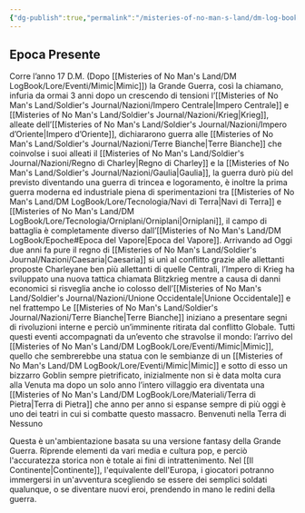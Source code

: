 ```yaml
---
{"dg-publish":true,"permalink":"/misteries-of-no-man-s-land/dm-log-book/risorse/presentazione/","tags":["gardenEntry"]}
---
```




<div class="transclusion internal-embed is-loaded"><div class="markdown-embed">



## Epoca Presente
Corre l’anno 17 D.M. (Dopo [[Misteries of No Man's Land/DM LogBook/Lore/Eventi/Mimic\|Mimic]]) la Grande Guerra, così la chiamano, infuria da ormai 3 anni dopo un crescendo di tensioni l’[[Misteries of No Man's Land/Soldier's Journal/Nazioni/Impero Centrale\|Impero Centrale]] e [[Misteries of No Man's Land/Soldier's Journal/Nazioni/Krieg\|Krieg]], alleate dell’[[Misteries of No Man's Land/Soldier's Journal/Nazioni/Impero d’Oriente\|Impero d’Oriente]], dichiararono guerra alle [[Misteries of No Man's Land/Soldier's Journal/Nazioni/Terre Bianche\|Terre Bianche]] che coinvolse i suoi alleati il [[Misteries of No Man's Land/Soldier's Journal/Nazioni/Regno di Charley\|Regno di Charley]] e la [[Misteries of No Man's Land/Soldier's Journal/Nazioni/Gaulia\|Gaulia]], la guerra durò più del previsto diventando una guerra di trincea e logoramento, è inoltre la prima guerra moderna ed industriale piena di sperimentazioni tra [[Misteries of No Man's Land/DM LogBook/Lore/Tecnologia/Navi di Terra\|Navi di Terra]] e [[Misteries of No Man's Land/DM LogBook/Lore/Tecnologia/Orniplani/Orniplani\|Orniplani]], il campo di battaglia è completamente diverso dall’[[Misteries of No Man's Land/DM LogBook/Epoche#Epoca del Vapore\|Epoca del Vapore]]. Arrivando ad Oggi due anni fa pure il regno di [[Misteries of No Man's Land/Soldier's Journal/Nazioni/Caesaria\|Caesaria]] si unì al conflitto grazie alle allettanti proposte Charleyane ben più allettanti di quelle Centrali, l’Impero di Krieg ha sviluppato una nuova tattica chiamata Blitzkrieg mentre a causa di danni economici si risveglia anche io colosso dell’[[Misteries of No Man's Land/Soldier's Journal/Nazioni/Unione Occidentale\|Unione Occidentale]] e nel frattempo Le [[Misteries of No Man's Land/Soldier's Journal/Nazioni/Terre Bianche\|Terre Bianche]] iniziano a presentare segni di rivoluzioni interne e perciò un’imminente ritirata dal conflitto Globale. Tutti questi eventi accompagnati da un’evento che stravolse il mondo: l’arrivo del [[Misteries of No Man's Land/DM LogBook/Lore/Eventi/Mimic\|Mimic]], quello che sembrerebbe una statua con le sembianze di un [[Misteries of No Man's Land/DM LogBook/Lore/Eventi/Mimic\|Mimic]] e sotto di esso un bizzarro Goblin sempre pietrificato, inizialmente non si è data molta cura alla Venuta ma dopo un solo anno l’intero villaggio era diventata una [[Misteries of No Man's Land/DM LogBook/Lore/Materiali/Terra di Pietra\|Terra di Pietra]] che anno per anno si espanse sempre di più oggi è uno dei teatri in cui si combatte questo massacro. Benvenuti nella Terra di Nessuno

</div></div>

Questa è un'ambientazione basata su una versione fantasy della Grande Guerra. Riprende elementi da vari media e cultura pop, e perciò l'accuratezza storica non è totale ai fini di intrattenimento.
Nel [[Il Continente\|Continente]], l'equivalente dell'Europa, i giocatori potranno immergersi in un'avventura scegliendo se essere dei semplici soldati qualunque, o se diventare nuovi eroi, prendendo in mano le redini della guerra. 